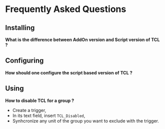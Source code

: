 # Frequently Asked Questions

## Installing

**What is the difference between AddOn version and Script version of TCL ?**

## Configuring

**How should one configure the script based version of TCL ?**

## Using

**How to disable TCL for a group ?**

* Create a trigger,
* In its text field, insert ```TCL_Disabled```,
* Synhcronize any unit of the group you want to exclude with the trigger.